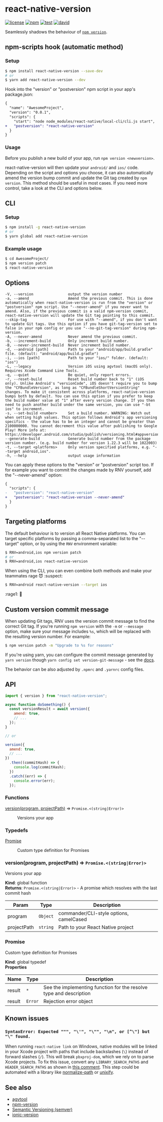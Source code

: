# react-native-version

[![license](https://badgen.net/github/license/stovmascript/react-native-version)](https://github.com/stovmascript/react-native-version/blob/master/LICENSE)
[![npm](https://badgen.net/npm/v/react-native-version)](https://www.npmjs.com/package/react-native-version)
[![test](https://github.com/stovmascript/react-native-version/workflows/Test/badge.svg)](https://github.com/stovmascript/react-native-version/actions)
[![david](https://badgen.net/david/dep/stovmascript/react-native-version)](https://github.com/stovmascript/react-native-version/network/dependencies)

Seamlessly shadows the behaviour of [`npm version`](https://docs.npmjs.com/cli/version).

## npm-scripts hook (automatic method)

### Setup

```bash
$ npm install react-native-version --save-dev
# or
$ yarn add react-native-version --dev
```

Hook into the "version" or "postversion" npm script in your app's package.json:

```diff
{
  "name": "AwesomeProject",
  "version": "0.0.1",
  "scripts": {
    "start": "node node_modules/react-native/local-cli/cli.js start",
+   "postversion": "react-native-version"
  }
}
```

### Usage

Before you publish a new build of your app, run `npm version <newversion>`.

react-native-version will then update your `android/` and `ios/` code. Depending on the script and options you choose, it can also automatically amend the version bump commit and update the Git tag created by `npm version`. This method should be useful in most cases. If you need more control, take a look at the CLI and options below.

## CLI

### Setup

```bash
$ npm install -g react-native-version
# or
$ yarn global add react-native-version
```

### Example usage

```bash
$ cd AwesomeProject/
$ npm version patch
$ react-native-version
```

## Options

<!-- START cli -->

    -V, --version                output the version number
    -a, --amend                  Amend the previous commit. This is done automatically when react-native-version is run from the "version" or "postversion" npm script. Use "--never-amend" if you never want to amend. Also, if the previous commit is a valid npm-version commit, react-native-version will update the Git tag pointing to this commit.
    --skip-tag                   For use with "--amend", if you don't want to update Git tags. Use this option if you have git-tag-version set to false in your npm config or you use "--no-git-tag-version" during npm-version.
    -A, --never-amend            Never amend the previous commit.
    -b, --increment-build        Only increment build number.
    -B, --never-increment-build  Never increment build number.
    -d, --android [path]         Path to your "android/app/build.gradle" file. (default: "android/app/build.gradle")
    -i, --ios [path]             Path to your "ios/" folder. (default: "ios")
    -L, --legacy                 Version iOS using agvtool (macOS only). Requires Xcode Command Line Tools.
    -q, --quiet                  Be quiet, only report errors.
    -r, --reset-build            Reset build number back to "1" (iOS only). Unlike Android's "versionCode", iOS doesn't require you to bump the "CFBundleVersion", as long as "CFBundleShortVersionString" changes. To make it consistent across platforms, react-native-version bumps both by default. You can use this option if you prefer to keep the build number value at "1" after every version change. If you then need to push another build under the same version, you can use "-bt ios" to increment.
    -s, --set-build <number>     Set a build number. WARNING: Watch out when setting high values. This option follows Android's app versioning specifics - the value has to be an integer and cannot be greater than 2100000000. You cannot decrement this value after publishing to Google Play! More info at: https://developer.android.com/studio/publish/versioning.html#appversioning
    --generate-build             Generate build number from the package version number. (e.g. build number for version 1.22.3 will be 1022003)
    -t, --target <platforms>     Only version specified platforms, e.g. "--target android,ios".
    -h, --help                   output usage information

<!-- END cli -->

You can apply these options to the "version" or "postversion" script too. If for example you want to commit the changes made by RNV yourself, add the "--never-amend" option:

```diff
{
  "scripts": {
-   "postversion": "react-native-version"
+   "postversion": "react-native-version --never-amend"
  }
}
```

## Targeting platforms

The default behaviour is to version all React Native platforms. You can target specific platforms by passing a comma-separated list to the "--target" option, or by using the `RNV` environment variable:

```bash
$ RNV=android,ios npm version patch
# or
$ RNV=android,ios react-native-version
```

When using the CLI, you can even combine both methods and make your teammates rage :smiling_imp: :suspect:

```bash
$ RNV=android react-native-version --target ios
```

:rage1: :speak_no_evil:

## Custom version commit message

When updating Git tags, RNV uses the version commit message to find the correct Git tag. If you're running `npm version` with the `-m` or `--message` option, make sure your message includes `%s`, which will be replaced with the resulting version number. For example:

```bash
$ npm version patch -m "Upgrade to %s for reasons"
```

If you're using yarn, you can configure the commit message generated by `yarn version` though `yarn config set version-git-message` - see the [docs](https://yarnpkg.com/lang/en/docs/cli/version/#toc-git-tags).

The behavior can be also adjusted by `.npmrc` and `.yarnrc` config files.

## API

```javascript
import { version } from "react-native-version";

async function doSomething() {
  const versionResult = await version({
    amend: true,
    // ...
  });
}

// or

version({
  amend: true,
  // ...
})
  .then((commitHash) => {
    console.log(commitHash);
  })
  .catch((err) => {
    console.error(err);
  });
```

<!-- START api -->

### Functions

<dl>
<dt><a href="#version">version(program, projectPath)</a> ⇒ <code>Promise.&lt;(string|Error)&gt;</code></dt>
<dd><p>Versions your app</p>
</dd>
</dl>

### Typedefs

<dl>
<dt><a href="#Promise">Promise</a></dt>
<dd><p>Custom type definition for Promises</p>
</dd>
</dl>

<a name="version"></a>

### version(program, projectPath) ⇒ <code>Promise.&lt;(string\|Error)&gt;</code>

Versions your app

**Kind**: global function  
**Returns**: <code>Promise.&lt;(string\|Error)&gt;</code> - A promise which resolves with the last commit hash

| Param       | Type                | Description                             |
| ----------- | ------------------- | --------------------------------------- |
| program     | <code>Object</code> | commander/CLI-style options, camelCased |
| projectPath | <code>string</code> | Path to your React Native project       |

<a name="Promise"></a>

### Promise

Custom type definition for Promises

**Kind**: global typedef  
**Properties**

| Name   | Type               | Description                                                        |
| ------ | ------------------ | ------------------------------------------------------------------ |
| result | <code>\*</code>    | See the implementing function for the resolve type and description |
| result | <code>Error</code> | Rejection error object                                             |

<!-- END api -->

## Known issues

### `SyntaxError: Expected """, "\'", "\"", "\n", or [^\"] but "\" found.`

When running `react-native link` on Windows, native modules will be linked in your Xcode project with paths that include backslashes (`\`) instead of forward slashes (`/`). This will break `pbxproj-dom`, which we rely on to parse Xcode projects. To fix this issue, convert any `LIBRARY_SEARCH_PATHS` and `HEADER_SEARCH_PATHS` as shown in [this comment](https://github.com/stovmascript/react-native-version/issues/52#issuecomment-393343784). This step could be automated with a library like [normalize-path](https://www.npmjs.com/package/normalize-path) or [unixify](https://www.npmjs.com/package/unixify).

## See also

- [agvtool](https://developer.apple.com/library/content/qa/qa1827/_index.html)
- [npm-version](https://docs.npmjs.com/cli/version)
- [Semantic Versioning (semver)](http://semver.org/)
- [ionic-version](https://github.com/stovmascript/ionic-version)
